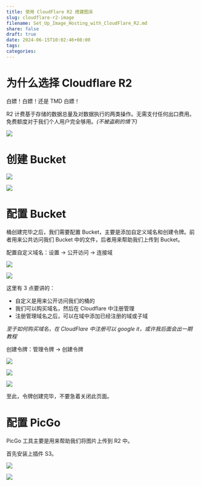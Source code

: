 ```yaml
---
title: 使用 CloudFlare R2 搭建图床
slug: cloudflare-r2-image
filename: Set_Up_Image_Hosting_with_CloudFlare_R2.md
share: false
draft: true
date: 2024-06-15T10:02:46+08:00
tags: 
categories:
---
```



# 为什么选择 Cloudflare R2

白嫖！白嫖！还是 TMD 白嫖！

R2 计费基于存储的数据总量及对数据执行的两类操作。无需支付任何出口费用。免费额度对于我们个人用户完全够用。*(不被盗刷的情下)*

![](https://img.jaxwang.top/2024/06/336ed2df579dd1a99322b4d4b748978d.png)



# 创建 Bucket

![](https://img.jaxwang.top/2024/06/f0c424e0420f8dbe2b1ae5c73fab0c94.png)

![](https://img.jaxwang.top/2024/06/e277b0bd1504f73ac73a2697b078b0c8.png)



# 配置 Bucket

桶创建完毕之后，我们需要配置 Bucket，主要是添加自定义域名和创建令牌。前者用来公共访问我们 Bucket 中的文件，后者用来帮助我们上传到 Bucket。

配置自定义域名：设置 -> 公开访问 -> 连接域

![](https://img.jaxwang.top/2024/06/2e8d901c72db8e2c86924dfeea28bdcb.png)

![](https://img.jaxwang.top/2024/06/cf6abf7713d9dcb04535dfbdefdaf54e.png)

这里有 3 点要讲的：

* 自定义是用来公开访问我们的桶的
* 我们可以购买域名，然后在 Cloudflare 中注册管理
* 注册管理域名之后，可以在域中添加已经注册的域或子域

*至于如何购买域名，在 CloudFlare 中注册可以 google it，或许我后面会出一期教程*



创建令牌：管理令牌 -> 创建令牌

![](https://img.jaxwang.top/2024/06/fc7545157f24d288c12ef5692699ebf4.png)

![](https://img.jaxwang.top/2024/06/9ace4aab9389a9f72eae1bf0e29a68a2.png)

![](https://img.jaxwang.top/2024/06/979c555739fffa1262bd09f0471ff1c4.png)

至此，令牌创建完毕，不要急着关闭此页面。



# 配置 PicGo

PicGo 工具主要是用来帮助我们将图片上传到 R2 中。

首先安装上插件 S3。

![](https://img.jaxwang.top/2024/06/902490696ab8dc359f92079522118f73.png)

![](https://img.jaxwang.top/2024/06/de2b251817590116a3d883a9d0876c6c.png)
